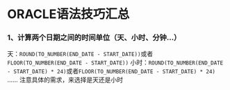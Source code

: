 # ORACLE语法技巧汇总

### 1、计算两个日期之间的时间单位（天、小时、分钟...）  
天：`ROUND(TO_NUMBER(END_DATE - START_DATE))`或者`FLOOR(TO_NUMBER(END_DATE - START_DATE))`
小时：`ROUND(TO_NUMBER(END_DATE - START_DATE) * 24)`或者`FLOOR(TO_NUMBER(END_DATE - START_DATE) * 24)`  
......
注意具体的需求，来选择是天还是小时
